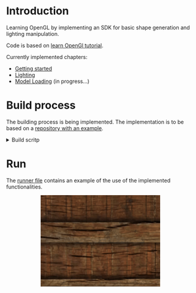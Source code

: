 # Introduction
Learning OpenGL by implementing an SDK for basic shape generation and lighting manipulation.

Code is based on [learn OpenGl tutorial](https://learnopengl.com/). 

Currently implemented chapters:
- [Getting started](https://learnopengl.com/Getting-started/OpenGL)
- [Lighting](https://learnopengl.com/Lighting/Colors)
- [Model Loading](https://learnopengl.com/Model-Loading/Assimp) (in progress...)


# Build process
The building process is being implemented. The implementation is to be based on a [repository with an example](https://github.com/tgalaj/OpenGLSampleCmake).

<details>
 <summary>Build scritp</summary>

	mkdir build
	cd build
	cmake -A x64 ..
</details>

# Run
The [runner file](https://github.com/krzywilk/open-gl-shapes-viewer/blob/master/Runner.cpp) contains an example of the use of the implemented functionalities.
<p align="center">
  <img src="static_files/readme_resources/introduction_boxes.gif" alt="introduction_boxes" />
</p>